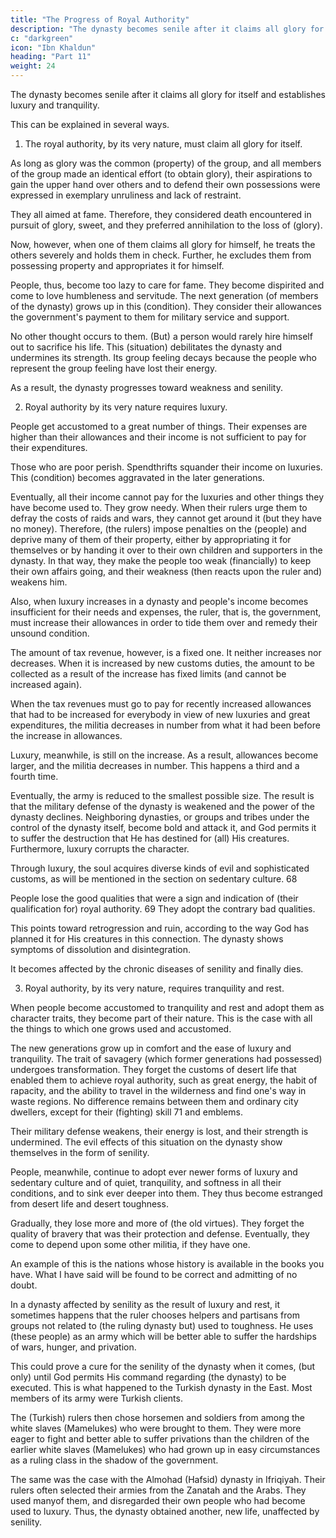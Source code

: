 ```yaml
---
title: "The Progress of Royal Authority"
description: "The dynasty becomes senile after it claims all glory for itself and establishes luxury and tranquility"
c: "darkgreen"
icon: "Ibn Khaldun"
heading: "Part 11"
weight: 24
---
```




<!-- ## 11. The dynasty becomes senile after it claims all glory for itself and establishes luxury and tranquility -->

The dynasty becomes senile after it claims all glory for itself and establishes luxury and tranquility.

This can be explained in several ways.

1. The royal authority, by its very nature, must claim all glory for itself. 

As long as glory was the common (property) of the group, and all members of the group made an identical effort (to obtain glory), their aspirations to gain the upper hand over others and to defend their own possessions were expressed in exemplary unruliness and lack of restraint. 

They all aimed at fame. Therefore, they considered death encountered in pursuit of glory, sweet, and they preferred
annihilation to the loss of (glory). 

Now, however, when one of them claims all glory for himself, he treats the others severely and holds them in check. Further, he excludes them from possessing property and appropriates it for himself. 

People, thus, become too lazy to care for fame. They become dispirited and come to love humbleness and servitude.
The next generation (of members of the dynasty) grows up in this (condition). They consider their allowances the government's payment to them for military service and support. 

No other thought occurs to them. (But) a person would rarely hire himself out to sacrifice his life. This (situation) debilitates the dynasty and undermines its strength. Its group feeling decays because the people who
represent the group feeling have lost their energy. 

As a result, the dynasty progresses toward weakness and senility.

2. Royal authority by its very nature requires luxury. 

People get accustomed to a great number of things. Their expenses are higher than their allowances and their income is not sufficient to pay for their expenditures. 

Those who are poor perish. Spendthrifts squander their income on luxuries. This (condition) becomes aggravated in the later generations. 

Eventually, all their income cannot pay for the luxuries and other things they have become used to. They grow needy. When their rulers urge them to defray the costs of raids and wars, they cannot get around it (but they have no money). Therefore, (the rulers) impose penalties on the (people) and deprive many of them of their property, either by appropriating it for themselves or by handing it over to their own children and supporters in the dynasty. In that way, they make the people too weak (financially) to keep their own affairs going, and their weakness (then reacts upon the ruler and) weakens him.

Also, when luxury increases in a dynasty and people's income becomes insufficient for their needs and expenses, the ruler, that is, the government, must increase their allowances in order to tide them over and remedy their unsound condition. 

The amount of tax revenue, however, is a fixed one. It neither increases nor decreases. When it is increased by new customs duties, the amount to be collected as a result of the increase has fixed limits (and cannot be increased again).

When the tax revenues must go to pay for recently increased allowances that had to be increased for everybody in view of new luxuries and great expenditures, the militia decreases in number from what it had been before the increase in allowances. 

Luxury, meanwhile, is still on the increase. As a result, allowances become larger, and the militia decreases in number. This happens a third and a fourth time. 

Eventually, the army is reduced to the smallest possible size. The result is that the military defense of the dynasty is weakened and the power of the dynasty declines. Neighboring dynasties, or groups and tribes under the control of the dynasty itself, become bold and attack it, and God permits it to suffer the destruction that He has destined for (all) His creatures.
Furthermore, luxury corrupts the character. 

Through luxury, the soul acquires diverse kinds of evil and sophisticated customs, as will be mentioned in the section on sedentary culture. 68 

People lose the good qualities that were a sign and indication of (their qualification for) royal authority. 69 They adopt the contrary bad qualities. 

This points toward retrogression and ruin, according to the way God has planned it for His creatures in this connection. The dynasty shows symptoms of dissolution and disintegration. 

It becomes affected by the chronic diseases of senility and finally dies.

3. Royal authority, by its very nature, requires tranquility and rest. 

When people become accustomed to tranquility and rest and adopt them as character traits, they become part of their nature. This is the case with all the things to which one grows used and accustomed.

The new generations grow up in comfort and the ease of luxury and tranquility. The trait of savagery (which former generations had possessed) undergoes transformation. They forget the customs of desert life that enabled them to achieve royal authority, such as great energy, the habit of rapacity, and the ability to travel in the wilderness and find one's way in waste regions. No difference remains between them and ordinary city dwellers, except for their (fighting) skill 71 and emblems. 

Their military defense weakens, their energy is lost, and their strength is undermined. The evil effects of this situation on the dynasty show themselves in the form of senility.

People, meanwhile, continue to adopt ever newer forms of luxury and sedentary culture and of quiet, tranquility, and softness in all their conditions, and to sink ever deeper into them. They thus become estranged from desert life and desert toughness. 

Gradually, they lose more and more of (the old virtues). They forget the quality of bravery that was their protection and defense. Eventually, they come to depend upon some other militia, if they have one.

An example of this is the nations whose history is available in the books you have. What I have said will be found to be correct and admitting of no doubt.

In a dynasty affected by senility as the result of luxury and rest, it sometimes happens that the ruler chooses helpers and partisans from groups not related to (the ruling dynasty but) used to toughness. He uses (these people) as an army which will
be better able to suffer the hardships of wars, hunger, and privation. 

This could prove a cure for the senility of the dynasty when it comes, (but only) until God permits His command regarding (the dynasty) to be executed. This is what happened to the Turkish dynasty in the East. Most members of its army were Turkish clients. 

The (Turkish) rulers then chose horsemen and soldiers from among the white slaves (Mamelukes) who were brought to them. They were
more eager to fight and better able to suffer privations than the children of the earlier white slaves (Mamelukes) who had grown up in easy circumstances as a ruling class in the shadow of the government.

The same was the case with the Almohad (Hafsid) dynasty in Ifriqiyah. Their rulers often selected their armies from the Zanatah and the Arabs. They used manyof them, and disregarded their own people who had become used to luxury. Thus,
the dynasty obtained another, new life, unaffected by senility.

